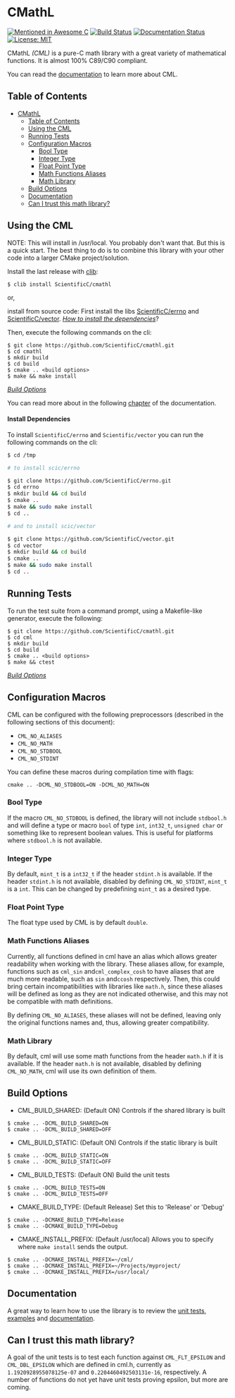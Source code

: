 # CMathL

[![Mentioned in Awesome C](https://awesome.re/mentioned-badge.svg)](https://github.com/aleksandar-todorovic/awesome-c#numerical)
[![Build Status](https://travis-ci.org/ScientificC/cmathl.svg?branch=master)](https://travis-ci.org/ScientificC/cmathl) [![Documentation Status](https://readthedocs.org/projects/cml/badge/?version=latest)](http://cml.readthedocs.io/en/latest/?badge=latest) [![License: MIT](https://img.shields.io/badge/License-MIT-blue.svg)](https://opensource.org/licenses/MIT)

CMathL _(CML)_ is a pure-C math library with a great variety of mathematical functions. It is almost 100% C89/C90 compliant.

You can read the [documentation](http://cml.readthedocs.io/) to learn more about CML.

## Table of Contents

- [CMathL](#cmathl)
  - [Table of Contents](#table-of-contents)
  - [Using the CML](#using-the-cml)
  - [Running Tests](#running-tests)
  - [Configuration Macros](#configuration-macros)
    - [Bool Type](#bool-type)
    - [Integer Type](#integer-type)
    - [Float Point Type](#float-point-type)
    - [Math Functions Aliases](#math-functions-aliases)
    - [Math Library](#math-library)
  - [Build Options](#build-options)
  - [Documentation](#documentation)
  - [Can I trust this math library?](#can-i-trust-this-math-library)

## Using the CML

NOTE: This will install in /usr/local. You probably don't want that. But this is a quick start. The best thing to do is to combine this library with your other code into a larger CMake project/solution.

Install the last release with [clib](https://github.com/clibs/clib):

```shell
$ clib install ScientificC/cmathl
```

or,

install from source code: First install the libs [ScientificC/errno](https://github.com/ScientificC/errno) and [ScientificC/vector](https://github.com/ScientificC/vector). [_How to install the dependencies_](#install-dependencies)?

Then, execute the following commands on the cli:

```shell
$ git clone https://github.com/ScientificC/cmathl.git
$ cd cmathl
$ mkdir build
$ cd build
$ cmake .. <build options>
$ make && make install
```

[_Build Options_](#build-options)

You can read more about in the following [chapter](http://cml.readthedocs.io/en/latest/usage.html) of the documentation.

#### Install Dependencies

To install `ScientificC/errno` and `Scientific/vector` you can run the following commands on the cli:

```sh
$ cd /tmp

# to install scic/errno

$ git clone https://github.com/ScientificC/errno.git
$ cd errno
$ mkdir build && cd build
$ cmake ..
$ make && sudo make install
$ cd ..

# and to install scic/vector

$ git clone https://github.com/ScientificC/vector.git
$ cd vector
$ mkdir build && cd build
$ cmake ..
$ make && sudo make install
$ cd ..
```

## Running Tests

To run the test suite from a command prompt, using a Makefile-like generator, execute the following:

```shell
$ git clone https://github.com/ScientificC/cmathl.git
$ cd cml
$ mkdir build
$ cd build
$ cmake .. <build options>
$ make && ctest
```

[_Build Options_](#build-options)

## Configuration Macros

CML can be configured with the following preprocessors (described in the following sections of this document):

-   `CML_NO_ALIASES`
-   `CML_NO_MATH`
-   `CML_NO_STDBOOL`
-   `CML_NO_STDINT`

You can define these macros during compilation time with flags:

    cmake .. -DCML_NO_STDBOOL=ON -DCML_NO_MATH=ON

### Bool Type

If the macro `CML_NO_STDBOOL` is defined, the library will not include `stdbool.h` and will define a type or macro `bool` of type `int`, `int32_t`, `unsigned char` or something like to represent boolean values. This is useful for platforms where `stdbool.h` is not available.

### Integer Type

By default, `mint_t` is a `int32_t` if the header `stdint.h` is available. If the header `stdint.h` is not available, disabled by defining `CML_NO_STDINT`, `mint_t` is a `int`. This can be changed by predefining `mint_t` as a desired type.

### Float Point Type

The float type used by CML is by default `double`.

### Math Functions Aliases

Currently, all functions defined in cml have an alias which allows greater readability when working with the library. These aliases allow, for example, functions such as `cml_sin` and`cml_complex_cosh` to have aliases that are much more readable, such as `sin` and`ccosh` respectively. Then, this could bring certain incompatibilities with libraries like `math.h`, since these aliases will be defined as long as they are not indicated otherwise, and this may not be compatible with math definitions.

By defining `CML_NO_ALIASES`, these aliases will not be defined, leaving only the original functions names and, thus, allowing greater compatibility.

### Math Library

By default, cml will use some math functions from the header `math.h` if it is available. If the header `math.h` is not available, disabled by defining `CML_NO_MATH`, cml will use its own definition of them.

## Build Options

-   CML_BUILD_SHARED: (Default ON) Controls if the shared library is built

```shell
$ cmake .. -DCML_BUILD_SHARED=ON
$ cmake .. -DCML_BUILD_SHARED=OFF
```

-   CML_BUILD_STATIC: (Default ON) Controls if the static library is built

```shell
$ cmake .. -DCML_BUILD_STATIC=ON
$ cmake .. -DCML_BUILD_STATIC=OFF
```

-   CML_BUILD_TESTS: (Default ON) Build the unit tests

```shell
$ cmake .. -DCML_BUILD_TESTS=ON
$ cmake .. -DCML_BUILD_TESTS=OFF
```

-   CMAKE_BUILD_TYPE: (Default Release) Set this to 'Release' or 'Debug'

```shell
$ cmake .. -DCMAKE_BUILD_TYPE=Release
$ cmake .. -DCMAKE_BUILD_TYPE=Debug
```

-   CMAKE_INSTALL_PREFIX: (Default /usr/local) Allows you to specify where `make install` sends the output.

```shell
$ cmake .. -DCMAKE_INSTALL_PREFIX=~/cml/
$ cmake .. -DCMAKE_INSTALL_PREFIX=~/Projects/myproject/
$ cmake .. -DCMAKE_INSTALL_PREFIX=/usr/local/
```

## Documentation

A great way to learn how to use the library is to review the [unit tests](./test/), [examples](./example) and [documentation](http://cml.readthedocs.io/).

## Can I trust this math library?

A goal of the unit tests is to test each function against `CML_FLT_EPSILON` and `CML_DBL_EPSILON` which are defined in cml.h, currently as `1.1920928955078125e-07` and `0.2204460492503131e-16`, respectively. A number of functions do not yet have unit tests proving epsilon, but more are coming.
